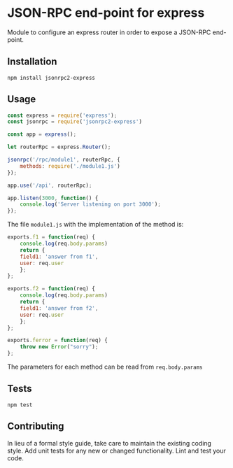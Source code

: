 JSON-RPC end-point for express
=========

Module to configure an express router in order to expose a JSON-RPC
end-point.

## Installation

  `npm install jsonrpc2-express`

## Usage

```javascript
const express = require('express');
const jsonrpc = require('jsonrpc2-express')

const app = express();

let routerRpc = express.Router();

jsonrpc('/rpc/module1', routerRpc, {
    methods: require('./module1.js')
});

app.use('/api', routerRpc);

app.listen(3000, function() {
    console.log('Server listening on port 3000');
});
```

The file `module1.js` with the implementation of the method is:

```javascript
exports.f1 = function(req) {
	console.log(req.body.params)
    return {
	field1: 'answer from f1',
	user: req.user
    };
};

exports.f2 = function(req) {
	console.log(req.body.params)
    return {
	field1: 'answer from f2',
	user: req.user
    };
};

exports.ferror = function(req) {
    throw new Error("sorry");
};
```

The parameters for each method can be read from `req.body.params`

## Tests

  `npm test`

## Contributing

In lieu of a formal style guide, take care to maintain the existing
coding style. Add unit tests for any new or changed
functionality. Lint and test your code.
